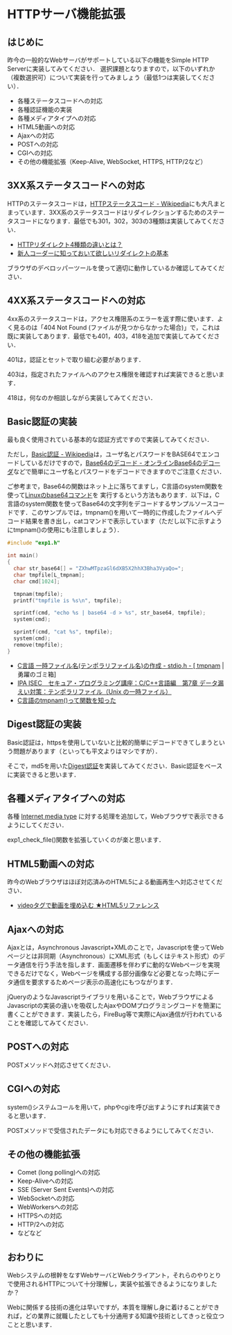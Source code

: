 # HTTPサーバ機能拡張
## はじめに

昨今の一般的なWebサーバがサポートしている以下の機能をSimple HTTP Serverに実装してみてください． 選択課題となりますので，以下のいずれか（複数選択可）について実装を行ってみましょう（最低1つは実装してください）．

-   各種ステータスコードへの対応
-   各種認証機能の実装
-   各種メディアタイプへの対応
-   HTML5動画への対応
-   Ajaxへの対応
-   POSTへの対応
-   CGIへの対応
-   その他の機能拡張（Keep-Alive, WebSocket, HTTPS, HTTP/2など）

## 3XX系ステータスコードへの対応

HTTPのステータスコードは，[HTTPステータスコード - Wikipedia](http://ja.wikipedia.org/wiki/HTTP%E3%82%B9%E3%83%86%E3%83%BC%E3%82%BF%E3%82%B9%E3%82%B3%E3%83%BC%E3%83%89)にも大凡まとまっています．3XX系のステータスコードはリダイレクションするためのステータスコードになります．最低でも301，302，303の3種類は実装してみてください．

-   [HTTPリダイレクト4種類の違いとは？](https://sw-dev-blog.symmetric.jp/archives/123)
-   [新人コーダーに知っておいて欲しいリダイレクトの基本](http://html-coding.co.jp/knowhow/tips/000572/)

ブラウザのデベロッパーツールを使って適切に動作しているか確認してみてください．

## 4XX系ステータスコードへの対応

4xx系のステータスコードは，アクセス権限系のエラーを返す際に使います．よく見るのは「404 Not Found (ファイルが見つからなかった場合)」で，これは既に実装してあります．最低でも401，403，418を追加で実装してみてください．

401は，認証とセットで取り組む必要があります．

403は，指定されたファイルへのアクセス権限を確認すれば実装できると思います．

418は，何なのか相談しながら実装してみてください．

## Basic認証の実装

最も良く使用されている基本的な認証方式ですので実装してみてください．

ただし，[Basic認証 - Wikipedia](http://ja.wikipedia.org/wiki/Basic%E8%AA%8D%E8%A8%BC)は，ユーザ名とパスワードをBASE64でエンコードしているだけですので，[Base64のデコード - オンラインBase64のデコーダ](http://www.convertstring.com/ja/EncodeDecode/Base64Decode)などで簡単にユーザ名とパスワードをデコードできますのでご注意ください．

ご参考まで，Base64の関数はネット上に落ちてますし，C言語のsystem関数を使って[Linuxのbase64コマンド](http://linuxjm.osdn.jp/html/GNU_coreutils/man1/base64.1.html)を 実行するという方法もあります．以下は，C言語のsystem関数を使ってBase64の文字列をデコードするサンプルソースコードです．このサンプルでは，tmpnam()を用いて一時的に作成したファイルへデコード結果を書き出し，catコマンドで表示しています（ただし以下に示すようにtmpnam()の使用にも注意しましょう）．

```c
#include "exp1.h"

int main()
{
  char str_base64[] = "ZXhwMTpzaGl6dXB5X2hhX3Bha3VyaQo=";
  char tmpfile[L_tmpnam];
  char cmd[1024];

  tmpnam(tmpfile);
  printf("tmpfile is %s\n", tmpfile);

  sprintf(cmd, "echo %s | base64 -d > %s", str_base64, tmpfile);
  system(cmd);

  sprintf(cmd, "cat %s", tmpfile);
  system(cmd);
  remove(tmpfile);
}
```
-   [C言語 一時ファイル名(テンポラリファイル名)の作成 - stdio.h - \[ tmpnam](http://simd.jugem.jp/?eid=61) | 勇躍のゴミ箱\]
-   [IPA ISEC　セキュア・プログラミング講座：C/C++言語編　第7章 データ漏えい対策：テンポラリファイル（Unix の一時ファイル）](http://www.ipa.go.jp/security/awareness/vendor/programmingv2/contents/c603.html)
-   [C言語のtmpnam()って関数を知った](http://blog.clouder.jp/2008/10/29/ctmpnam/)

## Digest認証の実装

Basic認証は，httpsを使用していないと比較的簡単にデコードできてしまうという問題があります（といっても平文よりはマシですが）．

そこで，md5を用いた[Digest認証](http://ja.wikipedia.org/wiki/Digest%E8%AA%8D%E8%A8%BC)を実装してみてください．Basic認証をベースに実装できると思います．

## 各種メディアタイプへの対応

各種 [Internet media type](http://en.wikipedia.org/wiki/Internet_media_type) に対する処理を追加して，Webブラウザで表示できるようにしてください．

exp1\_check\_file()関数を拡張していくのが楽と思います．

## HTML5動画への対応

昨今のWebブラウザはほぼ対応済みのHTML5による動画再生へ対応させてください．

-   [videoタグで動画を埋め込む ★HTML5リファレンス](http://www.htmq.com/html5/004.shtml)

## Ajaxへの対応

Ajaxとは，Asynchronous Javascript+XMLのことで，Javascriptを使ってWebページとは非同期（Asynchronous）にXML形式（もしくはテキスト形式）のデータ通信を行う手法を指します．画面遷移を伴わずに動的なWebページを実現できるだけでなく，Webページを構成する部分画像など必要となった時にデータ通信を要求するためページ表示の高速化にもつながります．

jQueryのようなJavascriptライブラリを用いることで，WebブラウザによるJavascriptの実装の違いを吸収したAjaxやDOMプログラミングコードを簡潔に書くことができます．実装したら，FireBug等で実際にAjax通信が行われていることを確認してみてください．

## POSTへの対応

POSTメソッドへ対応させてください．

## CGIへの対応

system()システムコールを用いて，phpやcgiを呼び出すようにすれば実装できると思います．

POSTメソッドで受信されたデータにも対応できるようにしてみてください．

## その他の機能拡張

-   Comet (long polling)への対応
-   Keep-Aliveへの対応
-   SSE (Server Sent Events)への対応
-   WebSocketへの対応
-   WebWorkersへの対応
-   HTTPSへの対応
-   HTTP/2への対応
-   などなど

## おわりに

Webシステムの根幹をなすWebサーバとWebクライアント，それらのやりとりで使用されるHTTPについて十分理解し，実装や拡張できるようになりましたか？

Webに関係する技術の進化は早いですが，本質を理解し身に着けることができれば，どの業界に就職したとしても十分通用する知識や技術としてきっと役立つことと思います．